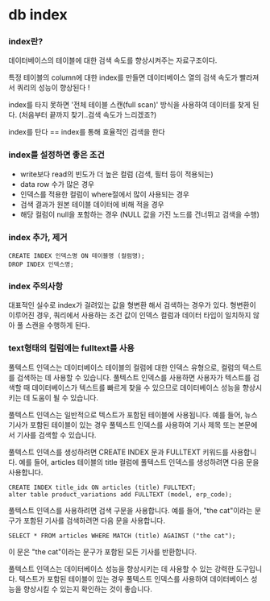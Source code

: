 # db index

### index란?
데이터베이스의 테이블에 대한 검색 속도를 향상시켜주는 자료구조이다.  

특정 테이블의 column에 대한 index를 만들면 데이터베이스 열의 검색 속도가 빨라져서 쿼리의 성능이 향상된다 !

index를 타지 못하면 '전체 테이블 스캔(full scan)' 방식을 사용하여 데이터를 찾게 된다. (처음부터 끝까지 찾기..검색 속도가 느리겠죠?)

index를 탄다 == index를 통해 효율적인 검색을 한다


### index를 설정하면 좋은 조건
- write보다 read의 빈도가 더 높은 컬럼 (검색, 필터 등이 적용되는)
- data row 수가 많은 경우
- 인덱스를 적용한 컬럼이 where절에서 많이 사용되는 경우
- 검색 결과가 원본 테이블 데이터에 비해 적을 경우
- 해당 컬럼이 null을 포함하는 경우 (NULL 값을 가진 노드를 건너뛰고 검색을 수행)

### index 추가, 제거
```
CREATE INDEX 인덱스명 ON 테이블명 (컬럼명);
DROP INDEX 인덱스명;
```


### index 주의사항
대표적인 실수로 index가 걸려있는 값을 형변환 해서 검색하는 경우가 있다. 형변환이 이루어진 경우, 쿼리에서 사용하는 조건 값이 인덱스 컬럼과 데이터 타입이 일치하지 않아 풀 스캔을 수행하게 된다.


### text형태의 컬럼에는 fulltext를 사용
풀텍스트 인덱스는 데이터베이스 테이블의 컬럼에 대한 인덱스 유형으로, 컬럼의 텍스트를 검색하는 데 사용할 수 있습니다. 풀텍스트 인덱스를 사용하면 사용자가 텍스트를 검색할 때 데이터베이스가 텍스트를 빠르게 찾을 수 있으므로 데이터베이스 성능을 향상시키는 데 도움이 될 수 있습니다.

풀텍스트 인덱스는 일반적으로 텍스트가 포함된 테이블에 사용됩니다. 예를 들어, 뉴스 기사가 포함된 테이블이 있는 경우 풀텍스트 인덱스를 사용하여 기사 제목 또는 본문에서 기사를 검색할 수 있습니다.

풀텍스트 인덱스를 생성하려면 CREATE INDEX 문과 FULLTEXT 키워드를 사용합니다. 예를 들어, articles 테이블의 title 컬럼에 풀텍스트 인덱스를 생성하려면 다음 문을 사용합니다.

```
CREATE INDEX title_idx ON articles (title) FULLTEXT;
alter table product_variations add FULLTEXT (model, erp_code);
```

풀텍스트 인덱스를 사용하려면 검색 구문을 사용합니다. 예를 들어, "the cat"이라는 문구가 포함된 기사를 검색하려면 다음 문을 사용합니다.

```
SELECT * FROM articles WHERE MATCH (title) AGAINST ("the cat");
```

이 문은 "the cat"이라는 문구가 포함된 모든 기사를 반환합니다.

풀텍스트 인덱스는 데이터베이스 성능을 향상시키는 데 사용할 수 있는 강력한 도구입니다. 텍스트가 포함된 테이블이 있는 경우 풀텍스트 인덱스를 사용하여 데이터베이스 성능을 향상시킬 수 있는지 확인하는 것이 좋습니다.